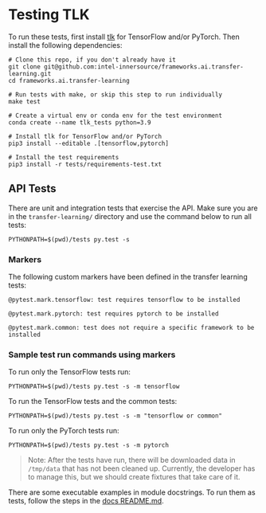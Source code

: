 # Testing TLK

To run these tests, first install [tlk](/tlk) for TensorFlow and/or PyTorch.
Then install the following dependencies:

```
# Clone this repo, if you don't already have it
git clone git@github.com:intel-innersource/frameworks.ai.transfer-learning.git
cd frameworks.ai.transfer-learning

# Run tests with make, or skip this step to run individually
make test

# Create a virtual env or conda env for the test environment
conda create --name tlk_tests python=3.9

# Install tlk for TensorFlow and/or PyTorch
pip3 install --editable .[tensorflow,pytorch]

# Install the test requirements
pip3 install -r tests/requirements-test.txt
```

## API Tests
There are unit and integration tests that exercise the API. 
Make sure you are in the `transfer-learning/` directory and use the command
below to run all tests:
```
PYTHONPATH=$(pwd)/tests py.test -s
```

### Markers

The following custom markers have been defined in the transfer learning tests:
```
@pytest.mark.tensorflow: test requires tensorflow to be installed

@pytest.mark.pytorch: test requires pytorch to be installed

@pytest.mark.common: test does not require a specific framework to be installed
```

### Sample test run commands using markers

To run only the TensorFlow tests run:
```
PYTHONPATH=$(pwd)/tests py.test -s -m tensorflow
```

To run the TensorFlow tests and the common tests:
```
PYTHONPATH=$(pwd)/tests py.test -s -m "tensorflow or common"
```

To run only the PyTorch tests run:
```
PYTHONPATH=$(pwd)/tests py.test -s -m pytorch
```

> Note: After the tests have run, there will be downloaded data in `/tmp/data` 
that has not been cleaned up. Currently, the developer has to manage this, but
we should create fixtures that take care of it.

There are some executable examples in module docstrings. To run them as tests, follow
the steps in the [docs README.md](/docs/README.md).
